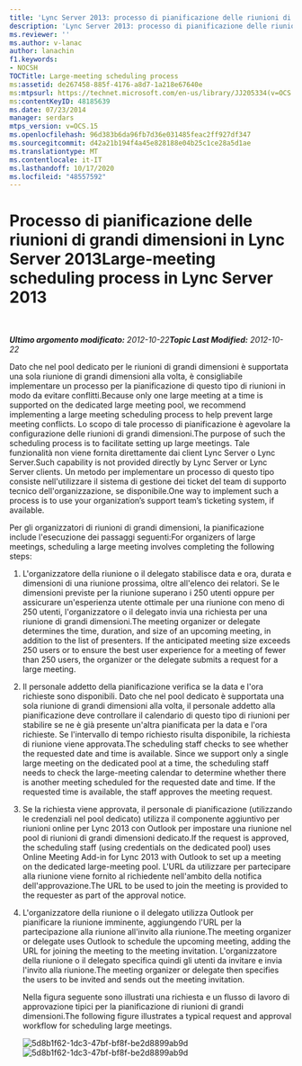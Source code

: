 ```yaml
---
title: 'Lync Server 2013: processo di pianificazione delle riunioni di grandi dimensioni'
description: 'Lync Server 2013: processo di pianificazione delle riunioni di grandi dimensioni.'
ms.reviewer: ''
ms.author: v-lanac
author: lanachin
f1.keywords:
- NOCSH
TOCTitle: Large-meeting scheduling process
ms:assetid: de267458-885f-4176-a8d7-1a218e67640e
ms:mtpsurl: https://technet.microsoft.com/en-us/library/JJ205334(v=OCS.15)
ms:contentKeyID: 48185639
ms.date: 07/23/2014
manager: serdars
mtps_version: v=OCS.15
ms.openlocfilehash: 96d383b6da96fb7d36e031485feac2ff927df347
ms.sourcegitcommit: d42a21b194f4a45e828188e04b25c1ce28a5d1ae
ms.translationtype: MT
ms.contentlocale: it-IT
ms.lasthandoff: 10/17/2020
ms.locfileid: "48557592"
---
```

# <a name="large-meeting-scheduling-process-in-lync-server-2013"></a><span data-ttu-id="e1af2-103">Processo di pianificazione delle riunioni di grandi dimensioni in Lync Server 2013</span><span class="sxs-lookup"><span data-stu-id="e1af2-103">Large-meeting scheduling process in Lync Server 2013</span></span>

<div data-xmlns="http://www.w3.org/1999/xhtml">

<div class="topic" data-xmlns="http://www.w3.org/1999/xhtml" data-msxsl="urn:schemas-microsoft-com:xslt" data-cs="https://msdn.microsoft.com/">

<div data-asp="https://msdn2.microsoft.com/asp">



</div>

<div id="mainSection">

<div id="mainBody">

<span> </span>

<span data-ttu-id="e1af2-104">_**Ultimo argomento modificato:** 2012-10-22_</span><span class="sxs-lookup"><span data-stu-id="e1af2-104">_**Topic Last Modified:** 2012-10-22_</span></span>

<span data-ttu-id="e1af2-105">Dato che nel pool dedicato per le riunioni di grandi dimensioni è supportata una sola riunione di grandi dimensioni alla volta, è consigliabile implementare un processo per la pianificazione di questo tipo di riunioni in modo da evitare conflitti.</span><span class="sxs-lookup"><span data-stu-id="e1af2-105">Because only one large meeting at a time is supported on the dedicated large meeting pool, we recommend implementing a large meeting scheduling process to help prevent large meeting conflicts.</span></span> <span data-ttu-id="e1af2-106">Lo scopo di tale processo di pianificazione è agevolare la configurazione delle riunioni di grandi dimensioni.</span><span class="sxs-lookup"><span data-stu-id="e1af2-106">The purpose of such the scheduling process is to facilitate setting up large meetings.</span></span> <span data-ttu-id="e1af2-107">Tale funzionalità non viene fornita direttamente dai client Lync Server o Lync Server.</span><span class="sxs-lookup"><span data-stu-id="e1af2-107">Such capability is not provided directly by Lync Server or Lync Server clients.</span></span> <span data-ttu-id="e1af2-108">Un metodo per implementare un processo di questo tipo consiste nell'utilizzare il sistema di gestione dei ticket del team di supporto tecnico dell'organizzazione, se disponibile.</span><span class="sxs-lookup"><span data-stu-id="e1af2-108">One way to implement such a process is to use your organization’s support team’s ticketing system, if available.</span></span>

<span data-ttu-id="e1af2-109">Per gli organizzatori di riunioni di grandi dimensioni, la pianificazione include l'esecuzione dei passaggi seguenti:</span><span class="sxs-lookup"><span data-stu-id="e1af2-109">For organizers of large meetings, scheduling a large meeting involves completing the following steps:</span></span>

1.  <span data-ttu-id="e1af2-p102">L'organizzatore della riunione o il delegato stabilisce data e ora, durata e dimensioni di una riunione prossima, oltre all'elenco dei relatori. Se le dimensioni previste per la riunione superano i 250 utenti oppure per assicurare un'esperienza utente ottimale per una riunione con meno di 250 utenti, l'organizzatore o il delegato invia una richiesta per una riunione di grandi dimensioni.</span><span class="sxs-lookup"><span data-stu-id="e1af2-p102">The meeting organizer or delegate determines the time, duration, and size of an upcoming meeting, in addition to the list of presenters. If the anticipated meeting size exceeds 250 users or to ensure the best user experience for a meeting of fewer than 250 users, the organizer or the delegate submits a request for a large meeting.</span></span>

2.  <span data-ttu-id="e1af2-p103">Il personale addetto della pianificazione verifica se la data e l'ora richieste sono disponibili. Dato che nel pool dedicato è supportata una sola riunione di grandi dimensioni alla volta, il personale addetto alla pianificazione deve controllare il calendario di questo tipo di riunioni per stabilire se ne è già presente un'altra pianificata per la data e l'ora richieste. Se l'intervallo di tempo richiesto risulta disponibile, la richiesta di riunione viene approvata.</span><span class="sxs-lookup"><span data-stu-id="e1af2-p103">The scheduling staff checks to see whether the requested date and time is available. Since we support only a single large meeting on the dedicated pool at a time, the scheduling staff needs to check the large-meeting calendar to determine whether there is another meeting scheduled for the requested date and time. If the requested time is available, the staff approves the meeting request.</span></span>

3.  <span data-ttu-id="e1af2-115">Se la richiesta viene approvata, il personale di pianificazione (utilizzando le credenziali nel pool dedicato) utilizza il componente aggiuntivo per riunioni online per Lync 2013 con Outlook per impostare una riunione nel pool di riunioni di grandi dimensioni dedicato.</span><span class="sxs-lookup"><span data-stu-id="e1af2-115">If the request is approved, the scheduling staff (using credentials on the dedicated pool) uses Online Meeting Add-in for Lync 2013 with Outlook to set up a meeting on the dedicated large-meeting pool.</span></span> <span data-ttu-id="e1af2-116">L'URL da utilizzare per partecipare alla riunione viene fornito al richiedente nell'ambito della notifica dell'approvazione.</span><span class="sxs-lookup"><span data-stu-id="e1af2-116">The URL to be used to join the meeting is provided to the requester as part of the approval notice.</span></span>

4.  <span data-ttu-id="e1af2-117">L'organizzatore della riunione o il delegato utilizza Outlook per pianificare la riunione imminente, aggiungendo l'URL per la partecipazione alla riunione all'invito alla riunione.</span><span class="sxs-lookup"><span data-stu-id="e1af2-117">The meeting organizer or delegate uses Outlook to schedule the upcoming meeting, adding the URL for joining the meeting to the meeting invitation.</span></span> <span data-ttu-id="e1af2-118">L'organizzatore della riunione o il delegato specifica quindi gli utenti da invitare e invia l'invito alla riunione.</span><span class="sxs-lookup"><span data-stu-id="e1af2-118">The meeting organizer or delegate then specifies the users to be invited and sends out the meeting invitation.</span></span>
    
    <span data-ttu-id="e1af2-119">Nella figura seguente sono illustrati una richiesta e un flusso di lavoro di approvazione tipici per la pianificazione di riunioni di grandi dimensioni.</span><span class="sxs-lookup"><span data-stu-id="e1af2-119">The following figure illustrates a typical request and approval workflow for scheduling large meetings.</span></span>
    
    <span data-ttu-id="e1af2-120">![5d8b1f62-1dc3-47bf-bf8f-be2d8899ab9d](images/JJ205334.5d8b1f62-1dc3-47bf-bf8f-be2d8899ab9d(OCS.15).jpg "5d8b1f62-1dc3-47bf-bf8f-be2d8899ab9d")</span><span class="sxs-lookup"><span data-stu-id="e1af2-120">![5d8b1f62-1dc3-47bf-bf8f-be2d8899ab9d](images/JJ205334.5d8b1f62-1dc3-47bf-bf8f-be2d8899ab9d(OCS.15).jpg "5d8b1f62-1dc3-47bf-bf8f-be2d8899ab9d")</span></span>  

</div>

<span> </span>

</div>

</div>

</div>

